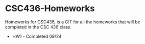 # CSC436-Homeworks
Homeworks for CSC436, is a GIT for all the homeworks that will be completed in the CSC 436 class.

- HW1 - Completed 09/24
